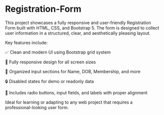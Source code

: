 # Registration-Form
This project showcases a fully responsive and user-friendly Registration Form built with HTML, CSS, and Bootstrap 5. The form is designed to collect user information in a structured, clear, and aesthetically pleasing layout.

Key features include:

✅ Clean and modern UI using Bootstrap grid system

📱 Fully responsive design for all screen sizes

🎯 Organized input sections for Name, DOB, Membership, and more

🔒 Disabled states for demo or readonly data

🧩 Includes radio buttons, input fields, and labels with proper alignment

Ideal for learning or adapting to any web project that requires a professional-looking user form.
